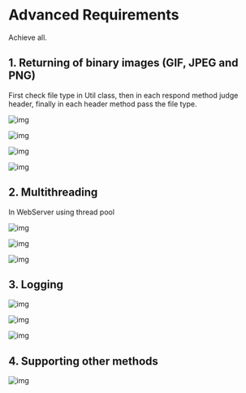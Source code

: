 # Advanced Requirements

Achieve all.

## 1. Returning of binary images (GIF, JPEG and PNG)

First check file type in Util class, then in each respond method judge header, finally in each header method pass the file type.

![img](file:///.\resources\example\checkFileType.png)

![img](file:///.\resources\example\getHeader.png)

![img](file:///.\resources\example\header.png)

![img](file:///.\resources\example\webPage.png)

## 2. Multithreading 

In WebServer using thread pool

![img](file:///.\resources\example\threadPool.png)

![img](file:///.\resources\example\threadUsing.png)

![img](file:///.\resources\example\threadRunning.png)



## 3. Logging

![img](file:///.\resources\example\logger.png)

![img](file:///.\resources\example\record.png)

![img](file:///.\resources\example\logFile.png)

## 4. Supporting other methods

![img](file:///.\resources\example\otherFunction.png)